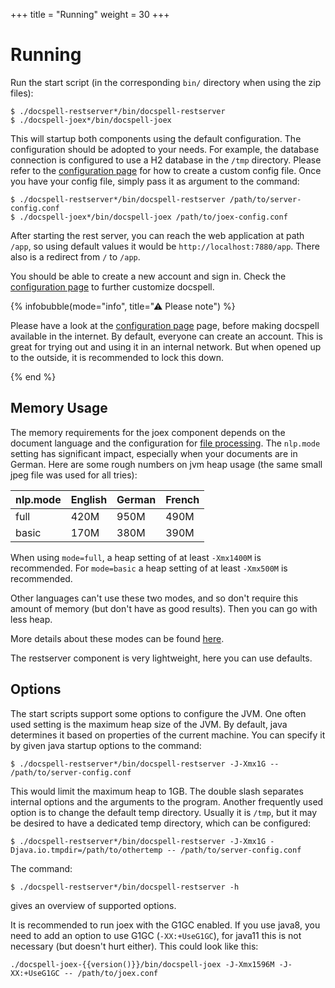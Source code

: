 +++
title = "Running"
weight = 30
+++

# Running

Run the start script (in the corresponding `bin/` directory when using
the zip files):

```
$ ./docspell-restserver*/bin/docspell-restserver
$ ./docspell-joex*/bin/docspell-joex
```

This will startup both components using the default configuration. The
configuration should be adopted to your needs. For example, the
database connection is configured to use a H2 database in the `/tmp`
directory. Please refer to the [configuration
page](@/docs/configure/_index.md) for how to create a custom config
file. Once you have your config file, simply pass it as argument to
the command:

```
$ ./docspell-restserver*/bin/docspell-restserver /path/to/server-config.conf
$ ./docspell-joex*/bin/docspell-joex /path/to/joex-config.conf
```

After starting the rest server, you can reach the web application at
path `/app`, so using default values it would be
`http://localhost:7880/app`. There also is a redirect from `/` to
`/app`.

You should be able to create a new account and sign in. Check the
[configuration page](@/docs/configure/_index.md) to further customize
docspell.

{% infobubble(mode="info", title="⚠ Please note") %}

Please have a look at the [configuration
page](@/docs/configure/_index.md) page, before making docspell
available in the internet. By default, everyone can create an account.
This is great for trying out and using it in an internal network. But
when opened up to the outside, it is recommended to lock this down.

{% end %}

## Memory Usage

The memory requirements for the joex component depends on the document
language and the configuration for [file
processing](@/docs/configure/_index.md#file-processing). The
`nlp.mode` setting has significant impact, especially when your
documents are in German. Here are some rough numbers on jvm heap usage
(the same small jpeg file was used for all tries):

<table class="table is-hoverable is-striped">
<thead>
  <tr><th>nlp.mode</th><th>English</th><th>German</th><th>French</th></tr>
</thead>
<tfoot>
</tfoot>
<tbody>
  <tr><td>full</td><td>420M</td><td>950M</td><td>490M</td></tr>
  <tr><td>basic</td><td>170M</td><td>380M</td><td>390M</td></tr>
</tbody>
</table>

When using `mode=full`, a heap setting of at least `-Xmx1400M` is
recommended. For `mode=basic` a heap setting of at least `-Xmx500M` is
recommended.

Other languages can't use these two modes, and so don't require this
amount of memory (but don't have as good results). Then you can go
with less heap.

More details about these modes can be found
[here](@/docs/joex/file-processing.md#text-analysis).


The restserver component is very lightweight, here you can use
defaults.


## Options

The start scripts support some options to configure the JVM. One often
used setting is the maximum heap size of the JVM. By default, java
determines it based on properties of the current machine. You can
specify it by given java startup options to the command:

```
$ ./docspell-restserver*/bin/docspell-restserver -J-Xmx1G -- /path/to/server-config.conf
```

This would limit the maximum heap to 1GB. The double slash separates
internal options and the arguments to the program. Another frequently
used option is to change the default temp directory. Usually it is
`/tmp`, but it may be desired to have a dedicated temp directory,
which can be configured:

```
$ ./docspell-restserver*/bin/docspell-restserver -J-Xmx1G -Djava.io.tmpdir=/path/to/othertemp -- /path/to/server-config.conf
```

The command:

```
$ ./docspell-restserver*/bin/docspell-restserver -h
```

gives an overview of supported options.

It is recommended to run joex with the G1GC enabled. If you use java8,
you need to add an option to use G1GC (`-XX:+UseG1GC`), for java11
this is not necessary (but doesn't hurt either). This could look like
this:

```
./docspell-joex-{{version()}}/bin/docspell-joex -J-Xmx1596M -J-XX:+UseG1GC -- /path/to/joex.conf
```
